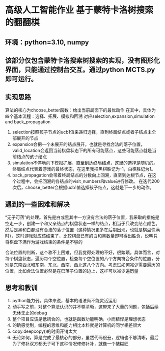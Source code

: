 # 高级人工智能作业 基于蒙特卡洛树搜索的翻翻棋

## 环境：python=3.10, numpy

## 该部分仅包含蒙特卡洛搜索树搜索的实现，没有图形化界面，只能通过控制台交互。通过python MCTS.py即可运行。

## 实现思路

算法的核心为choose_better函数：给出当前局面下的最优动作
在其中，具体为四个基本流程：选择、拓展、模拟和回溯
对应selection,expansion,simulation and back_propagation
1. selection按照孩子节点的ucb1值来递归选择，直到终局结点或者子结点未全部展开的节点
2. expansion会把一个未展开的结点展开，也就是寻找合法的落子位置，valid_location会返回当前棋盘状态下的所有可能落点，这些可能落点就是当前结点的孩子结点
3. simulation不停地向下模拟扩展，直至到达终局结点，这里的选择是随机的。终局结点代表着游戏的最终状态，在这里我把黑棋胜记为-1，白棋胜记为1。
4. back_propagation会带着终局结点的分数向上回溯，直至到达根节点，在这个过程中，会把回溯的各结点的visit_numbers和value进行修改。
在迭代200次后，choose_better会根据ucb1值选择孩子结点，这就是下一步的动作。

## 遇到的一些困难和解决

“无子可落”的处理。首先是白或黑其中一方没有合法的落子位置，我采取的措施是空走一步，创建一个和父亲结点的棋盘状态一样的结点，相当于只改变结点颜色。然后是黑和白都没有合法的落子位置（这种情况更多在后期出现，也就是棋盘快满时），这时游戏就应该结束了，比较棋盘已有的白和黑数量即可得出胜负，说明只将棋盘下满作为游戏结束的条件是不够的

合法位置的判断，这个称不上困难，但我觉得处理的不好，很繁琐。具体而言，对每个棋盘状态，遍历每个空位置，检查每个空位置的八个方向符合条件的位置，分别是东南西北和东南、东北、西南、西北这八个方向。考虑过如何减少需要遍历的位置，比如合法位置必然是在已落子位置的边上，这样可以减少遍历量

## 思考和教训

1. python能力弱。具体来说，基本的语法尚不能灵活运用
2. 动手写之前，对整个算法认识的并不够清晰，这带来了大量的问题，包括后续无休无止的debug
3. 整个项目应该是低耦合的，也就是函数功能明确，小而精悍是理想状态
4. 的确感觉到，编程的思维和能力相比本科就是计算机的同学相差很大
5. copy.deepcopy()的时间开销太大
6. 无论如何，算是完成了最核心的部分，虽然代码很丑，逻辑也不够清晰，最后为了修补双方都无子可下这种情况修修补补，就像一个裱糊匠
